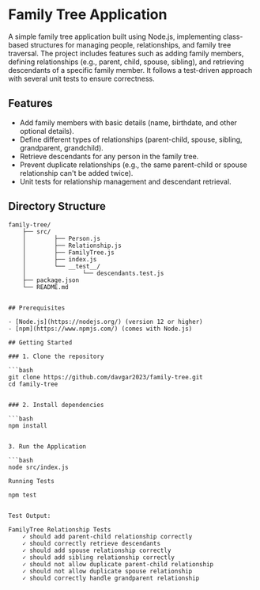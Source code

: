# Family Tree Application

A simple family tree application built using Node.js, implementing class-based structures for managing people, relationships, and family tree traversal. The project includes features such as adding family members, defining relationships (e.g., parent, child, spouse, sibling), and retrieving descendants of a specific family member. It follows a test-driven approach with several unit tests to ensure correctness.

## Features
- Add family members with basic details (name, birthdate, and other optional details).
- Define different types of relationships (parent-child, spouse, sibling, grandparent, grandchild).
- Retrieve descendants for any person in the family tree.
- Prevent duplicate relationships (e.g., the same parent-child or spouse relationship can't be added twice).
- Unit tests for relationship management and descendant retrieval.

## Directory Structure

```plaintext
family-tree/
    ├── src/
    │        ├── Person.js  
    │        ├── Relationship.js 
    │        ├── FamilyTree.js 
    │        ├── index.js  
    │        └── __test__/
    │                └── descendants.test.js 
    ├── package.json 
    └── README.md


## Prerequisites

- [Node.js](https://nodejs.org/) (version 12 or higher)
- [npm](https://www.npmjs.com/) (comes with Node.js)

## Getting Started

### 1. Clone the repository

```bash
git clone https://github.com/davgar2023/family-tree.git
cd family-tree


### 2. Install dependencies

```bash
npm install


3. Run the Application

```bash
node src/index.js

Running Tests

npm test


Test Output:

FamilyTree Relationship Tests
    ✓ should add parent-child relationship correctly
    ✓ should correctly retrieve descendants
    ✓ should add spouse relationship correctly
    ✓ should add sibling relationship correctly
    ✓ should not allow duplicate parent-child relationship
    ✓ should not allow duplicate spouse relationship
    ✓ should correctly handle grandparent relationship
